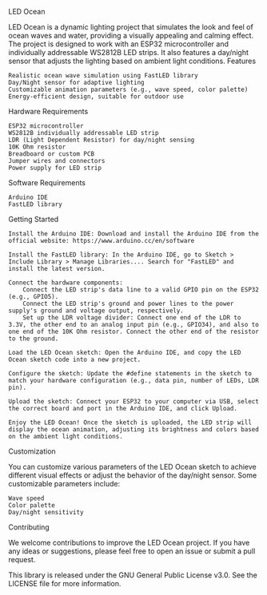 LED Ocean

LED Ocean is a dynamic lighting project that simulates the look and feel of ocean waves and water, providing a visually appealing and calming effect. The project is designed to work with an ESP32 microcontroller and individually addressable WS2812B LED strips. It also features a day/night sensor that adjusts the lighting based on ambient light conditions.
Features

    Realistic ocean wave simulation using FastLED library
    Day/Night sensor for adaptive lighting
    Customizable animation parameters (e.g., wave speed, color palette)
    Energy-efficient design, suitable for outdoor use

Hardware Requirements

    ESP32 microcontroller
    WS2812B individually addressable LED strip
    LDR (Light Dependent Resistor) for day/night sensing
    10K Ohm resistor
    Breadboard or custom PCB
    Jumper wires and connectors
    Power supply for LED strip

Software Requirements

    Arduino IDE
    FastLED library

Getting Started

    Install the Arduino IDE: Download and install the Arduino IDE from the official website: https://www.arduino.cc/en/software

    Install the FastLED library: In the Arduino IDE, go to Sketch > Include Library > Manage Libraries.... Search for "FastLED" and install the latest version.

    Connect the hardware components:
        Connect the LED strip's data line to a valid GPIO pin on the ESP32 (e.g., GPIO5).
        Connect the LED strip's ground and power lines to the power supply's ground and voltage output, respectively.
        Set up the LDR voltage divider: Connect one end of the LDR to 3.3V, the other end to an analog input pin (e.g., GPIO34), and also to one end of the 10K Ohm resistor. Connect the other end of the resistor to the ground.

    Load the LED Ocean sketch: Open the Arduino IDE, and copy the LED Ocean sketch code into a new project.

    Configure the sketch: Update the #define statements in the sketch to match your hardware configuration (e.g., data pin, number of LEDs, LDR pin).

    Upload the sketch: Connect your ESP32 to your computer via USB, select the correct board and port in the Arduino IDE, and click Upload.

    Enjoy the LED Ocean! Once the sketch is uploaded, the LED strip will display the ocean animation, adjusting its brightness and colors based on the ambient light conditions.

Customization

You can customize various parameters of the LED Ocean sketch to achieve different visual effects or adjust the behavior of the day/night sensor. Some customizable parameters include:

    Wave speed
    Color palette
    Day/night sensitivity

Contributing

We welcome contributions to improve the LED Ocean project. If you have any ideas or suggestions, please feel free to open an issue or submit a pull request.

This library is released under the GNU General Public License v3.0. See the LICENSE file for more information.
